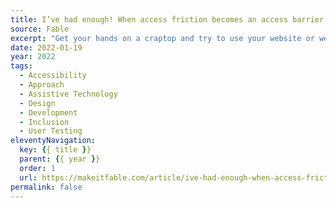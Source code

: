 ```yaml
---
title: I’ve had enough! When access friction becomes an access barrier
source: Fable
excerpt: "Get your hands on a craptop and try to use your website or web app."
date: 2022-01-19
year: 2022
tags:
  - Accessibility
  - Approach
  - Assistive Technology
  - Design
  - Development
  - Inclusion
  - User Testing
eleventyNavigation:
  key: {{ title }}
  parent: {{ year }}
  order: 1
  url: https://makeitfable.com/article/ive-had-enough-when-access-friction-becomes-an-access-barrier/
permalink: false
---
```

